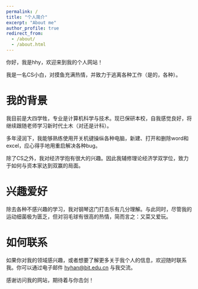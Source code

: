 ```yaml
---
permalink: /
title: "个人简介"
excerpt: "About me"
author_profile: true
redirect_from: 
  - /about/
  - /about.html
---
```


你好，我是hhy，欢迎来到我的个人网站！

我是一名CS小白，对摸鱼充满热情，并致力于逃离各种工作（是的，各种）。

我的背景
======
我目前是大四学牲，专业是计算机科学与技术。现已保研本校，自我感觉良好，将继续跟随老师学习新时代土木（对还是计科）。

多年浸润下，我能够熟练使用开关机键操纵各种电脑，新建、打开和删除word和excel，应心得手地用重启解决各种bug。

除了CS之外，我对经济学抱有很大的兴趣。因此我辅修理论经济学双学位，致力于如何与资本家达到双赢的局面。

兴趣爱好
======
除去各种不感兴趣的学习，我对钢琴这门打击乐有几分理解。与此同时，尽管我的运动细菌极为匮乏，但对羽毛球有很高的热情，简而言之：又菜又爱玩。

如何联系
======
如果你对我的领域感兴趣，或者想要了解更多关于我个人的信息，欢迎随时联系我。你可以通过电子邮件 [hyhan@bit.edu.cn](mailto:hyhan@bit.edu.cn) 与我交流。

感谢访问我的网站，期待着与你击剑！
